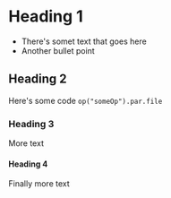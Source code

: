 # Heading 1

* There's somet text that goes here
* Another bullet point

## Heading 2

Here's some code
<code>op("someOp").par.file</code>

### Heading 3

More text

#### Heading 4

Finally more text
